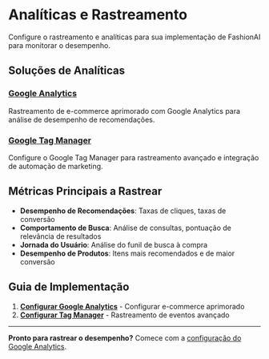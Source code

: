 # Analíticas e Rastreamento

Configure o rastreamento e analíticas para sua implementação de FashionAI para monitorar o desempenho.

## Soluções de Analíticas

### [Google Analytics](./google-analytics)
Rastreamento de e-commerce aprimorado com Google Analytics para análise de desempenho de recomendações.

### [Google Tag Manager](./google-tag-manager)
Configure o Google Tag Manager para rastreamento avançado e integração de automação de marketing.

## Métricas Principais a Rastrear

- **Desempenho de Recomendações**: Taxas de cliques, taxas de conversão
- **Comportamento de Busca**: Análise de consultas, pontuação de relevância de resultados
- **Jornada do Usuário**: Análise do funil de busca à compra
- **Desempenho de Produtos**: Itens mais recomendados e de maior conversão

## Guia de Implementação

1. **[Configurar Google Analytics](./google-analytics)** - Configurar e-commerce aprimorado
2. **[Configurar Tag Manager](./google-tag-manager)** - Rastreamento de eventos avançado

---

**Pronto para rastrear o desempenho?** Comece com a [configuração do Google Analytics](./google-analytics).

